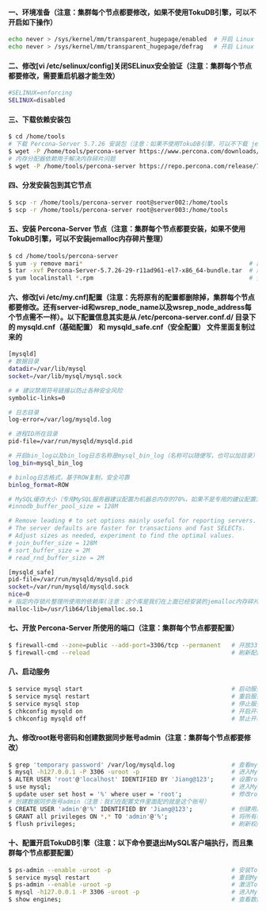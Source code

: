 #### 一、环境准备（注意：集群每个节点都要修改，如果不使用TokuDB引擎，可以不开启如下操作）
```bash
echo never > /sys/kernel/mm/transparent_hugepage/enabled  # 开启 Linux 大热内存管理，动态分配内存
echo never > /sys/kernel/mm/transparent_hugepage/defrag   # 开启 Linux 内存碎片整理
```

#### 二、修改[vi /etc/selinux/config]关闭SELinux安全验证（注意：集群每个节点都要修改，需要重启机器才能生效）
```bash
#SELINUX=enforcing
SELINUX=disabled
```

#### 三、下载依赖安装包
```bash
$ cd /home/tools
# 下载 Percona-Server 5.7.26 安装包（注意：如果不使用TokuDB引擎，可以不下载 jemalloc 内存碎片整理依赖）
$ wget -P /home/tools/percona-server https://www.percona.com/downloads/Percona-Server-5.7/Percona-Server-5.7.26-29/binary/redhat/7/x86_64/Percona-Server-5.7.26-29-r11ad961-el7-x86_64-bundle.tar
# 内存分配器依赖用于解决内存碎片问题
$ wget -P /home/tools/percona-server https://repo.percona.com/release/7/RPMS/x86_64/jemalloc-3.6.0-1.el7.x86_64.rpm
```

#### 四、分发安装包到其它节点
```bash
$ scp -r /home/tools/percona-server root@server002:/home/tools
$ scp -r /home/tools/percona-server root@server003:/home/tools
```

#### 五、安装 Percona-Server 节点（注意：集群每个节点都要安装，如果不使用TokuDB引擎，可以不安装jemalloc内存碎片整理）
```bash
$ cd /home/tools/percona-server
$ yum -y remove mari*                                               # 卸载 MariaDB 所有依赖包
$ tar -xvf Percona-Server-5.7.26-29-r11ad961-el7-x86_64-bundle.tar  # 解压 Percona-Server 安装包
$ yum localinstall *.rpm                                            # 安装所有安装包
```

#### 六、修改[vi /etc/my.cnf]配置（注意：先将原有的配置都删除掉，集群每个节点都要修改。还有server-id和wsrep_node_name以及wsrep_node_address每个节点需不一样）。以下配置信息其实是从 /etc/percona-server.conf.d/ 目录下的 mysqld.cnf（基础配置） 和 mysqld_safe.cnf（安全配置） 文件里面复制过来的
```bash
[mysqld]
# 数据目录
datadir=/var/lib/mysql
socket=/var/lib/mysql/mysql.sock

# # 建议禁用符号链接以防止各种安全风险
symbolic-links=0

# 日志目录
log-error=/var/log/mysqld.log

# 进程ID所在目录
pid-file=/var/run/mysqld/mysqld.pid

# 开启bin_log以及bin_log日志名称是mysql_bin_log（名称可以随便写，也可以加目录）
log_bin=mysql_bin_log

# binlog日志格式，基于ROW复制，安全可靠
binlog_format=ROW

# MySQL缓存大小（专用MySQL服务器建议配置为机器总内存的70%，如果不是专用的建议配置为机器总内存的10%）
#innodb_buffer_pool_size = 128M

# Remove leading # to set options mainly useful for reporting servers.
# The server defaults are faster for transactions and fast SELECTs.
# Adjust sizes as needed, experiment to find the optimal values.
# join_buffer_size = 128M
# sort_buffer_size = 2M
# read_rnd_buffer_size = 2M

[mysqld_safe]
pid-file=/var/run/mysqld/mysqld.pid
socket=/var/run/mysqld/mysqld.sock
nice=0
# 指定内存锁片整理所使用的依赖库(注意：这个库是我们在上面已经安装的jemalloc内存碎片整理库)
malloc-lib=/usr/lib64/libjemalloc.so.1
```

#### 七、开放 Percona-Server 所使用的端口（注意：集群每个节点都要配置）
```bash
$ firewall-cmd --zone=public --add-port=3306/tcp --permanent   # 开放3306（MySQL 服务端口）
$ firewall-cmd --reload                                        # 刷新配置
```

#### 八、启动服务
```bash
$ service mysql start                                          # 启动服务
$ service mysql restart                                        # 重启服务
$ service mysql stop                                           # 停止服务
$ chkconfig mysqld on                                          # 开启开机启动
$ chkconfig mysqld off                                         # 禁止开机启动
```

#### 九、修改root账号密码和创建数据同步账号admin（注意：集群每个节点都要修改）
```bash
$ grep 'temporary password' /var/log/mysqld.log                # 查看mysql默认root账号密码
$ mysql -h127.0.0.1 -P 3306 -uroot -p                          # 进入MySQL服务
$ ALTER USER 'root'@'localhost' IDENTIFIED BY 'Jiang@123';     # 设置root用户密码为 Jiang@123，且只有本地能登录                 
$ use mysql;                                                   # 进入MySQL系统库
$ update user set host = '%' where user = 'root';              # 修改root用户允许所有IP访问（注意：修改看实际情况而定）
# 创建数据同步账号admin（注意：我们在配置文件里面配的就是这个账号）
$ CREATE USER 'admin'@'%' IDENTIFIED BY 'Jiang@123';           # 创建用户admin密码Jiang@123，%是指所有IP都可以连接
$ GRANT all privileges ON *.* TO 'admin'@'%';                  # 将所有权限都赋给admin账号
$ flush privileges;                                            # 刷新权限
```

#### 十、配置开启TokuDB引擎（注意：以下命令要退出MySQL客户端执行，而且集群每个节点都要配置）
```bash
$ ps-admin --enable -uroot -p                                  # 安装TokuDB引擎（注意：它会提示你输入密码）
$ service mysql restart                                        # 重启MySQL服务
$ ps-admin --enable -uroot -p                                  # 激活TokuDB引擎（注意：它会提示你输入密码）
$ mysql -h127.0.0.1 -P 3306 -uroot -p                          # 进入MySQL服务
$ show engines;                                                # 查看数据所有引擎（注意：看看有没有TokuDB引擎）
```